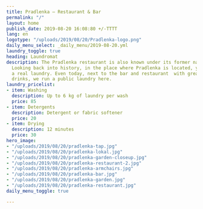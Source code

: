 ```yaml
---
title: Pradlenka – Restaurant & Bar
permalink: "/"
layout: home
publish_date: 2019-08-20 16:08:80 +/-TTTT
lang: en
logotype: "/uploads/2019/08/20/Pradlenka-logo.png"
daily_menu_select: _daily_menu/2019-08-20.yml
laundry_toggle: true
heading: Laundromat
description: The Pradlenka restaurant is also known under its former name Wash Café.
  Looking back into history, in the place where Pradlenka is located, you will find
  a real laundry. Even today, next to the bar and restaurant  with great food and
  drinks, we run a public laundry here.
laundry_pricelist:
- item: Washing
  description: Up to 6 kg of laundry per wash
  price: 85
- item: Detergents
  description: Detergent or fabric softener
  price: 20
- item: Drying
  description: 12 minutes
  price: 30
hero_image:
- "/uploads/2019/08/20/pradlenka-tap.jpg"
- "/uploads/2019/08/20/pradlenka-lokal.jpg"
- "/uploads/2019/08/20/pradlenka-garden-closeup.jpg"
- "/uploads/2019/08/20/pradlenka-restaurant-2.jpg"
- "/uploads/2019/08/20/pradlenka-armchairs.jpg"
- "/uploads/2019/08/20/pradlenka-bar.jpg"
- "/uploads/2019/08/20/pradlenka-garden.jpg"
- "/uploads/2019/08/20/pradlenka-restaurant.jpg"
daily_menu_toggle: true

---
```

